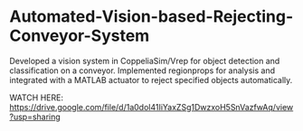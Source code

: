 # Automated-Vision-based-Rejecting-Conveyor-System
Developed a vision system in CoppeliaSim/Vrep for object detection and classification on a conveyor. Implemented regionprops for analysis and integrated with a MATLAB actuator to reject specified objects automatically.


WATCH HERE: https://drive.google.com/file/d/1a0dol41IiYaxZSg1DwzxoH5SnVazfwAq/view?usp=sharing
